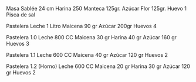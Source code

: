 Masa Sablée 24 cm
Harina 250
Manteca 125gr.
Azúcar Flor 125gr.
Huevo 1
Pisca de sal

Pastelera
Leche 1 Litro
Maicena 90 gr
Azúcar 200gr
Huevos 4

Pastelera 1.0
Leche 800 CC
Maicena 30 gr
Harina 40 gr
Azúcar 160 gr
Huevos 3

Pastelera 1.1
Leche 600 CC
Maicena 40 gr
Azúcar 120 gr
Huevos 2

Pastelera 1.2 (Horno)
Leche 600 CC
Maicena 20 gr
Harina 30 gr
Azúcar 120 gr
Huevos 2




